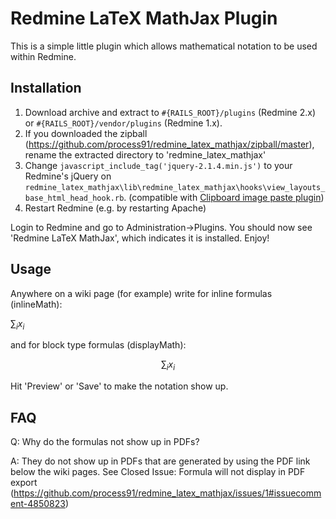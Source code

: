 Redmine LaTeX MathJax Plugin
============================
This is a simple little plugin which allows mathematical notation to be used within Redmine.

Installation
------------
1. Download archive and extract to `#{RAILS_ROOT}/plugins` (Redmine 2.x) or `#{RAILS_ROOT}/vendor/plugins` (Redmine 1.x).
2. If you downloaded the zipball (https://github.com/process91/redmine_latex_mathjax/zipball/master), rename the extracted directory to 'redmine_latex_mathjax'
3. Change `javascript_include_tag('jquery-2.1.4.min.js')` to your Redmine's jQuery on `redmine_latex_mathjax\lib\redmine_latex_mathjax\hooks\view_layouts_base_html_head_hook.rb`. (compatible with [Clipboard image paste plugin](https://github.com/peclik/clipboard_image_paste))
4. Restart Redmine (e.g. by restarting Apache)

Login to Redmine and go to Administration->Plugins. You should now see 'Redmine LaTeX MathJax', which indicates it is installed. Enjoy!


Usage
------------
Anywhere on a wiki page (for example) write for inline formulas (inlineMath):

$\sum_i x_i$

and for block type formulas (displayMath):

$$\sum_i x_i$$

Hit 'Preview' or 'Save' to make the notation show up.


FAQ
------------
Q: Why do the formulas not show up in PDFs?

A: They do not show up in PDFs that are generated by using the PDF link below the wiki pages. See Closed Issue: Formula will not display in PDF export (https://github.com/process91/redmine_latex_mathjax/issues/1#issuecomment-4850823)
